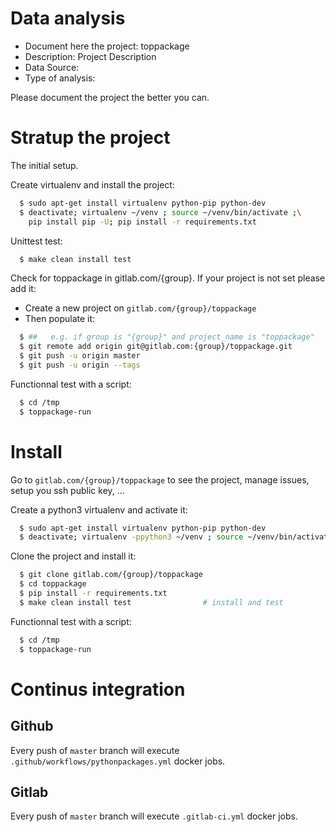 # Data analysis
- Document here the project: toppackage
- Description: Project Description
- Data Source:
- Type of analysis:

Please document the project the better you can.

# Stratup the project

The initial setup.

Create virtualenv and install the project:
```bash
  $ sudo apt-get install virtualenv python-pip python-dev
  $ deactivate; virtualenv ~/venv ; source ~/venv/bin/activate ;\
    pip install pip -U; pip install -r requirements.txt
```

Unittest test:
```bash
  $ make clean install test
```

Check for toppackage in gitlab.com/{group}.
If your project is not set please add it:

- Create a new project on `gitlab.com/{group}/toppackage`
- Then populate it:

```bash
  $ ##   e.g. if group is "{group}" and project_name is "toppackage"
  $ git remote add origin git@gitlab.com:{group}/toppackage.git
  $ git push -u origin master
  $ git push -u origin --tags
```

Functionnal test with a script:
```bash
  $ cd /tmp
  $ toppackage-run
```
# Install
Go to `gitlab.com/{group}/toppackage` to see the project, manage issues,
setup you ssh public key, ...

Create a python3 virtualenv and activate it:
```bash
  $ sudo apt-get install virtualenv python-pip python-dev
  $ deactivate; virtualenv -ppython3 ~/venv ; source ~/venv/bin/activate
```

Clone the project and install it:
```bash
  $ git clone gitlab.com/{group}/toppackage
  $ cd toppackage
  $ pip install -r requirements.txt
  $ make clean install test                # install and test
```
Functionnal test with a script:
```bash
  $ cd /tmp
  $ toppackage-run
``` 

# Continus integration
## Github 
Every push of `master` branch will execute `.github/workflows/pythonpackages.yml` docker jobs.
## Gitlab
Every push of `master` branch will execute `.gitlab-ci.yml` docker jobs.
